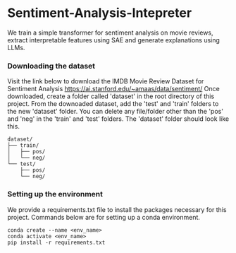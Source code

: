 # Sentiment-Analysis-Intepreter

We train a simple transformer for sentiment analysis on movie reviews, extract interpretable features using SAE and generate explanations using LLMs. 

### Downloading the dataset

Visit the link below to download the IMDB Movie Review Dataset for Sentiment Analysis
https://ai.stanford.edu/~amaas/data/sentiment/
Once downloaded, create a folder called 'dataset' in the root directory of this project. From the downoaded dataset, add the 'test' and 'train' folders to the new 'dataset' folder. You can delete any file/folder other than the 'pos' and 'neg' in the 'train' and 'test' folders. The 'dataset' folder should look like this.
```
dataset/  
├── train/  
│   ├── pos/  
│   └── neg/  
└── test/  
    ├── pos/  
    └── neg/
``` 
### Setting up the environment

We provide a requirements.txt file to install the packages necessary for this project. Commands below are for setting up a conda environment.

```
conda create --name <env_name>
conda activate <env_name>
pip install -r requirements.txt
```







